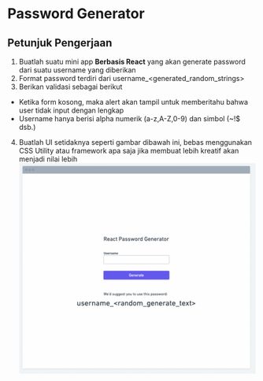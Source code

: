 # Password Generator

## Petunjuk Pengerjaan
1. Buatlah suatu mini app **Berbasis React** yang akan generate password dari suatu username yang diberikan
2. Format password terdiri dari username_<generated_random_strings>
3. Berikan validasi sebagai berikut
- Ketika form kosong, maka alert akan tampil untuk memberitahu bahwa user tidak input dengan lengkap
- Username hanya berisi alpha numerik (a-z,A-Z,0-9) dan simbol (~!$ dsb.)
4. Buatlah UI setidaknya seperti gambar dibawah ini, bebas menggunakan CSS Utility atau framework apa saja jika membuat lebih kreatif akan menjadi nilai lebih
![UI](ui.png)
